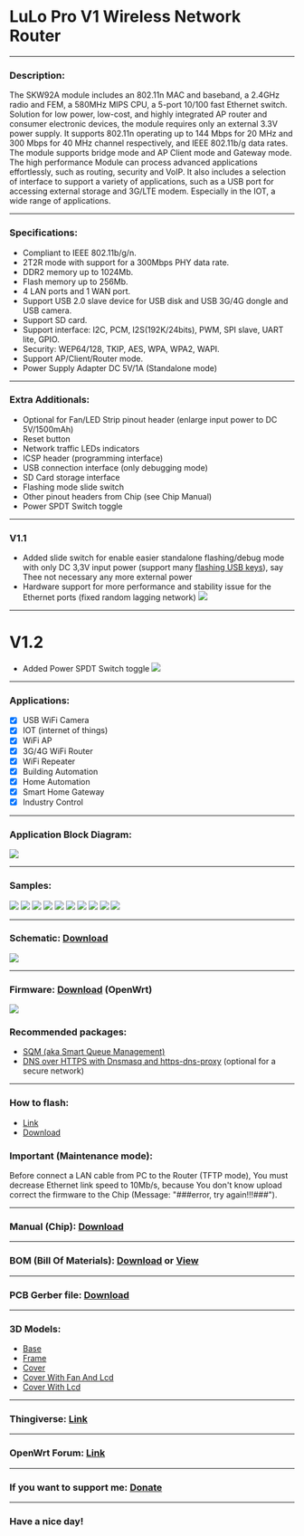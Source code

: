 # LuLo Pro V1 Wireless Network Router

---

### Description:

The SKW92A module includes an 802.11n MAC and baseband, a 2.4GHz radio and FEM, a 580MHz MIPS CPU, a 5-port 10/100 fast Ethernet switch. Solution for low power, low-cost, and highly integrated AP router and consumer electronic devices, the module requires only an external 3.3V power supply. It supports 802.11n operating up to 144 Mbps for 20 MHz and 300 Mbps for 40 MHz channel respectively, and IEEE 802.11b/g data rates. The module supports bridge mode and AP Client mode and Gateway mode. The high performance Module can process advanced applications effortlessly, such as routing, security and VoIP. It also includes a selection of interface to support a variety of applications, such as a USB port for accessing external storage and 3G/LTE modem. Especially in the IOT, a wide range of applications.

---

### Specifications:

- Compliant to IEEE 802.11b/g/n.
- 2T2R mode with support for a 300Mbps PHY
data rate.
- DDR2 memory up to 1024Mb.
- Flash memory up to 256Mb.
- 4 LAN ports and 1 WAN port.
- Support USB 2.0 slave device for USB disk
and USB 3G/4G dongle and USB camera.
- Support SD card.
- Support interface: I2C, PCM,
I2S(192K/24bits), PWM, SPI slave, UART lite,
GPIO.
- Security: WEP64/128, TKIP, AES, WPA,
WPA2, WAPI.
- Support AP/Client/Router mode.
- Power Supply Adapter DC 5V/1A (Standalone mode)

---

### Extra Additionals:

- Optional for Fan/LED Strip pinout header (enlarge input power to DC 5V/1500mAh)
- Reset button
- Network traffic LEDs indicators
- ICSP header (programming interface)
- USB connection interface (only debugging mode)
- SD Card storage interface
- Flashing mode slide switch
- Other pinout headers from Chip (see Chip Manual)
- Power SPDT Switch toggle

---

### V1.1

- Added slide switch for enable easier standalone flashing/debug mode with only DC 3,3V input power (support many [flashing USB keys](https://www.aliexpress.com/wholesale?catId=0&initiative_id=SB_20200810135246&SearchText=ftdi+usb "Aliexpress")), say Thee not necessary  any more external power
- Hardware support for more performance and stability issue for the Ethernet ports (fixed random lagging network)
![](https://github.com/drcyberg/LuLo_Pro_V1/blob/master/pictures/14.jpg)

---

# V1.2

- Added Power SPDT Switch toggle
![](https://github.com/drcyberg/LuLo_Pro_V1/blob/master/pictures/15.jpg)

---

### Applications:

- [x] USB WiFi Camera
- [x] IOT (internet of things)
- [x] WiFi AP
- [x] 3G/4G WiFi Router
- [x] WiFi Repeater
- [x] Building Automation
- [x] Home Automation
- [x] Smart Home Gateway
- [x] Industry Control

---

### Application Block Diagram:

![](https://github.com/drcyberg/LuLo_Pro_V1/blob/master/pictures/8.jpg)

---

### Samples:

![](https://github.com/drcyberg/LuLo_Pro_V1/blob/master/pictures/1.jpg)
![](https://github.com/drcyberg/LuLo_Pro_V1/blob/master/pictures/2.jpg)
![](https://github.com/drcyberg/LuLo_Pro_V1/blob/master/pictures/3.jpg)
![](https://github.com/drcyberg/LuLo_Pro_V1/blob/master/pictures/4.jpg)
![](https://github.com/drcyberg/LuLo_Pro_V1/blob/master/pictures/5.jpg)
![](https://github.com/drcyberg/LuLo_Pro_V1/blob/master/pictures/6.jpg)
![](https://github.com/drcyberg/LuLo_Pro_V1/blob/master/pictures/7.jpg)
![](https://github.com/drcyberg/LuLo_Pro_V1/blob/master/pictures/10.jpg)
![](https://github.com/drcyberg/LuLo_Pro_V1/blob/master/pictures/11.jpg)
![](https://github.com/drcyberg/LuLo_Pro_V1/blob/master/pictures/12.jpg)

---

### Schematic: [Download](https://github.com/drcyberg/LuLo_Pro_V1/blob/master/lulo/lulo.pdf "Download")

![](https://github.com/drcyberg/LuLo_Pro_V1/blob/master/pictures/9.jpg)

---

### Firmware: [Download](https://openwrt.org/toh/hwdata/skylab/skylab_skw92a "skw92a") (OpenWrt)

![](https://github.com/drcyberg/LuLo_Pro_V1/blob/master/pictures/13.jpg)

### Recommended packages:
- [SQM (aka Smart Queue Management)](https://openwrt.org/docs/guide-user/network/traffic-shaping/sqm "SQM aka Smart Queue Management")
- [DNS over HTTPS with Dnsmasq and https-dns-proxy](https://openwrt.org/docs/guide-user/services/dns/doh_dnsmasq_https-dns-proxy "DNS over HTTPS with Dnsmasq and https-dns-proxy") (optional for a secure network)

---

### How to flash:

- [Link](https://git.openwrt.org/?p=openwrt/openwrt.git;a=commit;h=e42327aa890e64f8bf5e620c2b2a1fd609ce20fb "Flash")
- [Download](https://github.com/drcyberg/LuLo_Pro_V1/blob/master/lulo/flash.pdf "Flash")

### Important (Maintenance mode):
Before connect a LAN cable from PC to the Router (TFTP mode), You must decrease Ethernet link speed to 10Mb/s, because You don't know upload correct the firmware to the Chip (Message: "###error, try again!!!###").

---

### Manual (Chip): [Download](https://github.com/drcyberg/LuLo_Pro_V1/blob/master/lulo/SkyLab_SKW92A_V1.04_datasheet.pdf "Manual")

---

### BOM (Bill Of Materials): [Download](https://github.com/drcyberg/LuLo_Pro_V1/blob/master/lulo/lulo.xlsx "Link") or [View](https://docs.zoho.eu/sheet/published.do?rid=42dfbe86e06a03a254c4d9cb06e8fa9b62792 "View")

---

### PCB Gerber file: [Download](https://github.com/drcyberg/LuLo_Pro_V1/blob/master/manufacturing/lulo_v1.zip "Download")

---

### 3D Models:

- [Base](https://github.com/drcyberg/LuLo_Pro_V1/blob/master/stl/lulo_base.stl "Base")
- [Frame](https://github.com/drcyberg/LuLo_Pro_V1/blob/master/stl/lulo_frame.stl "Frame")
- [Cover](https://github.com/drcyberg/LuLo_Pro_V1/blob/master/stl/lulo_top_cover.stl "Cover")
- [Cover With Fan And Lcd](https://github.com/drcyberg/LuLo_Pro_V1/blob/master/stl/lulo_top_wf_wlcd.stl "Cover With Fan And Lcd")
- [Cover With Lcd](https://github.com/drcyberg/LuLo_Pro_V1/blob/master/stl/lulo_top_wof_wlcd.stl "Cover With Lcd")

---

### Thingiverse: [Link](https://www.thingiverse.com/thing:4262740 "Link")

---

### OpenWrt Forum: [Link](https://forum.openwrt.org/t/prototype-lulo-pro-v1-wireless-network-router/60118 "Link")

---

### If you want to support me: [Donate](https://www.paypal.me/Kunee82 "Donate")

---

### Have a nice day!
